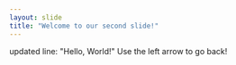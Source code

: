 ```yaml
---
layout: slide
title: "Welcome to our second slide!"
---
```

updated line: "Hello, World!"
Use the left arrow to go back!
